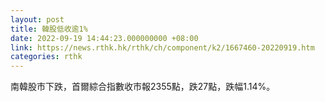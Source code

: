 ```yaml
---
layout: post
title: 韓股低收逾1%
date: 2022-09-19 14:44:23.000000000 +08:00
link: https://news.rthk.hk/rthk/ch/component/k2/1667460-20220919.htm
categories: rthk
---
```


南韓股市下跌，首爾綜合指數收市報2355點，跌27點，跌幅1.14%。
